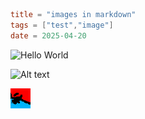 ```toml
title = "images in markdown"
tags = ["test","image"]
date = 2025-04-20
```

![Hello World][0]

![Alt text](https://external-content.duckduckgo.com/iu/?u=https%3A%2F%2Ftse1.mm.bing.net%2Fth%3Fid%3DOIP.rsRt817mXMb3UxxpM1ljRgAAAA%26pid%3DApi&f=1&ipt=92ceefc22ed68894955961cac5a9e271155fe792ff2e331e3b5cf1a23128c5e0&ipo=images)

![Hello World](./thing.png)

[0]: "/home/salad/projects/pond_ssg/content/thing.png"
